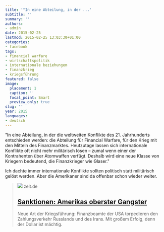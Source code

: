 ```yaml
---
title: '"In eine Abteilung, in der ...'
subtitle: ''
summary: ''
authors:
- admin
date: 2015-02-25
lastmod: 2015-02-25 13:03:30+01:00
categories:
- facebook
tags:
- financial warfare
- wirtschaftspolitik
- internationale beziehungen
- finanzkrieg
- kriegsführung
featured: false
image:
  placement: 1
  caption: ''
  focal_point: Smart
  preview_only: true
slug: ''
year: 2015
languages:
- deutsch
---
```


"In eine Abteilung, in der die weltweiten Konflikte des 21. Jahrhunderts entschieden werden: die Abteilung für Financial Warfare, für den Krieg mit den Mitteln des Finanzmarktes.
Heutzutage lassen sich internationale Konflikte oft nicht mehr militärisch lösen – zumal wenn einer der Kontrahenten über Atomwaffen verfügt. Deshalb wird eine neue Klasse von Kriegern bedeutend, die Finanzkrieger wie Glaser."

Ich dachte immer internationale Konflikte sollten politisch statt militärisch gelöst werden. Aber die Amerikaner sind da offenbar schon wieder weiter.
> [![](https://img.zeit.de/wirtschaft/geldanlage/2015-02/wall-street/wide__1300x731)](http://www.zeit.de/2014/44/financial-warfare-sanktionen-russland/komplettansicht)
> zeit.de
> ## [Sanktionen: Amerikas oberster Gangster](http://www.zeit.de/2014/44/financial-warfare-sanktionen-russland/komplettansicht)
>
>Neue Art der Kriegsführung: Finanzbeamte der USA torpedieren den Zahlungsverkehr Russlands und des Irans. Mit großem Erfolg, denn der Dollar ist mächtig.